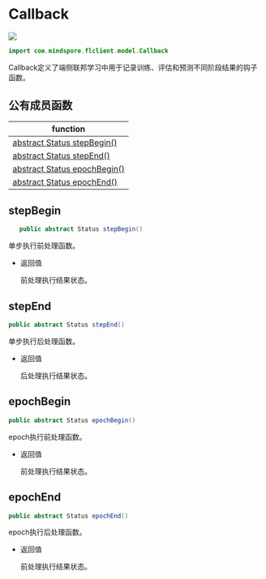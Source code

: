 # Callback

<a href="https://gitee.com/mindspore/docs/blob/master/docs/federated/docs/source_zh_cn/java_api_callback.md" target="_blank"><img src="https://gitee.com/mindspore/docs/raw/master/resource/_static/logo_source.png"></a>

```java
import com.mindspore.flclient.model.Callback
```

Callback定义了端侧联邦学习中用于记录训练、评估和预测不同阶段结果的钩子函数。

## 公有成员函数

| function                    |
| -------------------------------- |
| [abstract Status stepBegin()](#stepbegin) |
| [abstract Status stepEnd()](#stepend)   |
| [abstract Status epochBegin()](#epochbegin) |
| [abstract Status epochEnd()](#epochend) |

## stepBegin

```java
   public abstract Status stepBegin()
```

单步执行前处理函数。

- 返回值

  前处理执行结果状态。

## stepEnd

```java
public abstract Status stepEnd()
```

单步执行后处理函数。

- 返回值

  后处理执行结果状态。

## epochBegin

```java
public abstract Status epochBegin()
```

epoch执行前处理函数。

- 返回值

  前处理执行结果状态。

## epochEnd

```java
public abstract Status epochEnd()
```

epoch执行后处理函数。

- 返回值

  前处理执行结果状态。
